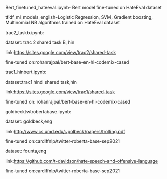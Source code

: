 Bert_finetuned_hateeval.ipynb- Bert model fine-tuned on HateEval dataset



tfidf_ml_models_english-Logistic Regression, SVM, Gradient boosting, Multinomial NB algorithms trained on HateEval dataset


trac2_taskb.ipynb:

dataset: trac 2 shared task B, hin

link:https://sites.google.com/view/trac2/shared-task

fine-tuned on:rohanrajpal/bert-base-en-hi-codemix-cased

trac1_hinbert.ipynb:

dataset:trac1 hindi shared task,hin

link:https://sites.google.com/view/trac1/shared-task

fine-tuned on: rohanrajpal/bert-base-en-hi-codemix-cased

goldbecktwtrobertabase.ipynb:

dataset: goldbeck,eng

link:http://www.cs.umd.edu/~golbeck/papers/trolling.pdf

fine-tuned on:cardiffnlp/twitter-roberta-base-sep2021

dataset: founta,eng

link:https://github.com/t-davidson/hate-speech-and-offensive-language

fine-tuned on:cardiffnlp/twitter-roberta-base-sep2021
